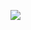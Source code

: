 [![](https://www.codewars.com/users/yousoezs/badges/large)](https://www.codewars.com/users/yousoezs/badges/large)
